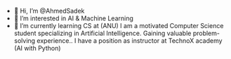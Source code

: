 - 👋 Hi, I’m @AhmedSadek
- 👀 I’m interested in AI & Machine Learning
- 🌱 I’m currently learning CS at (ANU)
 I am a motivated Computer Science student specializing in Artificial Intelligence. Gaining valuable
 problem- solving experience.. I have a position as instructor at TechnoX academy (AI with Python)
